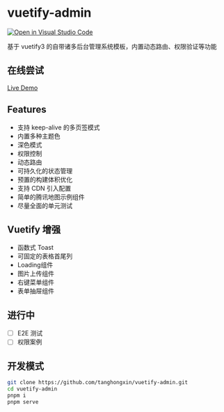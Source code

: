 # vuetify-admin

[![Open in Visual Studio Code](https://img.shields.io/static/v1?logo=visualstudiocode&label=&message=Open%20in%20Visual%20Studio%20Code&labelColor=2c2c32&color=007acc&logoColor=007acc)](https://open.vscode.dev/organization/repository)

基于 vuetify3 的自带诸多后台管理系统模板，内置动态路由、权限验证等功能

## 在线尝试
[Live Demo](https://www.abyssal.site/vuetify-admin)

## Features

- 支持 keep-alive 的多页签模式
- 内置多种主题色
- 深色模式
- 权限控制
- 动态路由
- 可持久化的状态管理
- 预置的构建体积优化
- 支持 CDN 引入配置
- 简单的腾讯地图示例组件
- 尽量全面的单元测试

## Vuetify 增强

- 函数式 Toast
- 可固定的表格首尾列
- Loading组件
- 图片上传组件
- 右键菜单组件
- 表单抽屉组件

## 进行中
- [ ] E2E 测试
- [ ] 权限案例

## 开发模式

```bash
git clone https://github.com/tanghongxin/vuetify-admin.git
cd vuetify-admin
pnpm i
pnpm serve
```
